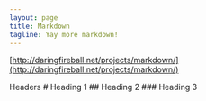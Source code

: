 ```yaml
---
layout: page
title: Markdown
tagline: Yay more markdown!
---
```



[http://daringfireball.net/projects/markdown/](http://daringfireball.net/projects/markdown/)

Headers
	# Heading 1
	## Heading 2
	### Heading 3    